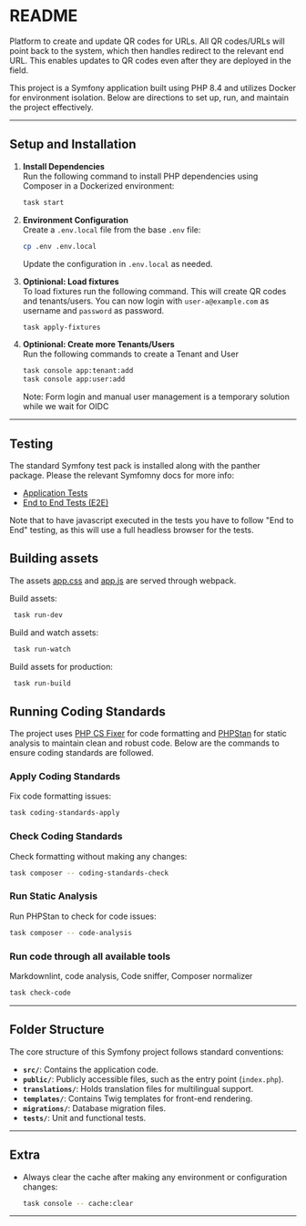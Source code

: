 # README

Platform to create and update QR codes for URLs. All QR codes/URLs will point back to the system, which then
handles redirect to the relevant end URL. This enables updates to QR codes even after they are deployed in
the field.

This project is a Symfony application built using PHP 8.4 and utilizes Docker for environment isolation.
Below are directions to set up, run, and maintain the project effectively.

---

## Setup and Installation

1. **Install Dependencies**  
   Run the following command to install PHP dependencies using Composer in a Dockerized environment:

   ```bash
   task start
   ```

2. **Environment Configuration**  
   Create a `.env.local` file from the base `.env` file:

   ```bash
   cp .env .env.local
   ```

   Update the configuration in `.env.local` as needed.

3. **Optinional: Load fixtures**  
   To load fixtures run the following command. This will create QR codes and tenants/users.
   You can now login with `user-a@example.com` as username and `password` as password.

   ```bash
   task apply-fixtures
   ```
  
4. **Optinional: Create more Tenants/Users**  
   Run the following commands to create a Tenant and User

   ```bash
   task console app:tenant:add
   task console app:user:add
   ```

   Note: Form login and manual user management is a temporary solution while we wait for OIDC

---

## Testing

The standard Symfony test pack is installed along with the panther package. Please the relevant Symfomny
docs for more info:

* [Application Tests](https://symfony.com/doc/current/testing.html#application-tests)
* [End to End Tests (E2E)](https://symfony.com/doc/current/testing/end_to_end.html)

Note that to have javascript executed in the tests you have to follow "End to End" testing, as this will
use a full headless browser for the tests.

## Building assets

The assets [app.css](/assets/styles/app.css) and [app.js](/assets/app.js) are served through webpack.

Build assets:

  ```bash
   task run-dev
   ```

Build and watch assets:

  ```bash
   task run-watch
   ```

Build assets for production:

  ```bash
   task run-build
   ```

## Running Coding Standards

The project uses [PHP CS Fixer](https://cs.symfony.com/) for code formatting and [PHPStan](https://phpstan.org/) for static
analysis to maintain clean and robust code. Below are the commands to ensure coding standards are followed.

### Apply Coding Standards

Fix code formatting issues:

```bash
task coding-standards-apply
```

### Check Coding Standards

Check formatting without making any changes:

```bash
task composer -- coding-standards-check
```

### Run Static Analysis

Run PHPStan to check for code issues:

```bash
task composer -- code-analysis
```

### Run code through all available tools

Markdownlint, code analysis, Code sniffer, Composer normalizer

```bash
task check-code
```

---

## Folder Structure

The core structure of this Symfony project follows standard conventions:

* **`src/`**: Contains the application code.
* **`public/`**: Publicly accessible files, such as the entry point (`index.php`).
* **`translations/`**: Holds translation files for multilingual support.
* **`templates/`**: Contains Twig templates for front-end rendering.
* **`migrations/`**: Database migration files.
* **`tests/`**: Unit and functional tests.

---

## Extra

* Always clear the cache after making any environment or configuration changes:

  ```bash
  task console -- cache:clear
  ```

---

